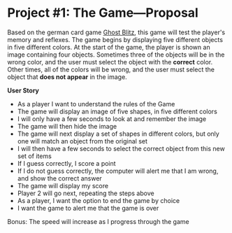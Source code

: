 # Project #1: The Game—Proposal

Based on the german card game [Ghost Blitz](https://boardgamegeek.com/boardgame/83195/ghost-blitz),
this game will test the player's memory and reflexes. The game begins by displaying five different objects in five different colors. At the start of the game, the player is shown an image containing four objects. Sometimes three of the objects will be in the wrong color, and the user must select the object with the **correct** color. Other times, all of the colors will be wrong, and the user must select the object that **does not appear** in the image.

**User Story**
- As a player I want to understand the rules of the Game
- The game will display an image of five shapes, in five different colors
- I will only have a few seconds to look at and remember the image
- The game will then hide the image
- The game will next display a set of shapes in different colors, but only one will match an object from the original set
- I will then have a few seconds to select the correct object from this new set of items
- If I guess correctly, I score a point
- If I do not guess correctly, the computer will alert me that I am wrong, and show the correct answer
- The game will display my score
- Player 2 will go next, repeating the steps above
- As a player, I want the option to end the game by choice
- I want the game to alert me that the game is over

Bonus: The speed will increase as I progress through the game
